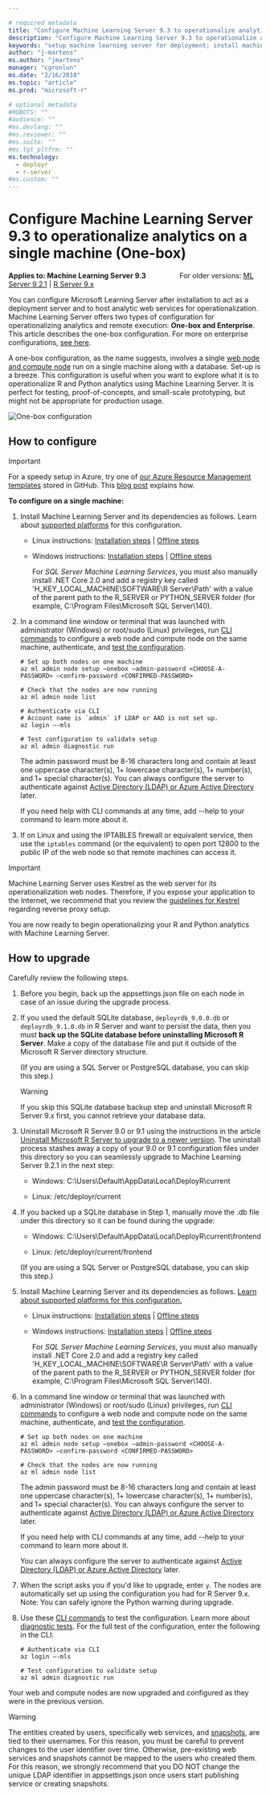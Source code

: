 ```yaml
---

# required metadata
title: "Configure Machine Learning Server 9.3 to operationalize analytics (one-box)"
description: "Configure Machine Learning Server 9.3 to operationalize analytics on a single machine (One-box)"
keywords: "setup machine learning server for deployment; install machine learning server for deploying"
author: "j-martens"
ms.author: "jmartens"
manager: "cgronlun"
ms.date: "2/16/2018"
ms.topic: "article"
ms.prod: "microsoft-r"

# optional metadata
#ROBOTS: ""
#audience: ""
#ms.devlang: ""
#ms.reviewer: ""
#ms.suite: ""
#ms.tgt_pltfrm: ""
ms.technology:
  - deployr
  - r-server
#ms.custom: ""
---
```


# Configure Machine Learning Server 9.3 to operationalize analytics on a single machine (One-box)

**Applies to: Machine Learning Server 9.3** &nbsp;&nbsp;&nbsp;&nbsp;&nbsp;&nbsp;&nbsp;&nbsp;&nbsp;&nbsp;&nbsp;&nbsp;&nbsp;&nbsp;&nbsp;&nbsp;For older versions: [ML Server 9.2.1](../install/configure-machine-learning-server-one-box-9-2.md) | [R Server 9.x](../install/operationalize-r-server-one-box-config.md)

You can configure Microsoft Learning Server after installation to act as a deployment server and to host analytic web services for operationalization. Machine Learning Server offers two types of configuration for operationalizing analytics and remote execution: **One-box and Enterprise**. This article describes the one-box configuration. For more on enterprise configurations, [see here](configure-machine-learning-server-enterprise.md).

A one-box configuration, as the name suggests, involves a single [web node and compute node](../operationalize/configure-start-for-administrators.md#configure-server-for-operationalization) run on a single machine along with a database. Set-up is a breeze. This configuration is useful when you want to explore what it is to operationalize R and Python analytics using Machine Learning Server. It is perfect for testing, proof-of-concepts, and small-scale prototyping, but might not be appropriate for production usage. 

![One-box configuration](./media/configure-machine-learning-server-one-box/setup-onebox.png)


<a name="onebox"></a>

## How to configure

>[!Important]
>For a speedy setup in Azure, try one of [our Azure Resource Management templates](https://github.com/Microsoft/microsoft-r/tree/master/mlserver-arm-templates) stored in GitHub. This [blog post](https://blogs.msdn.microsoft.com/rserver/2017/05/14/configuring-r-server-to-operationalize-analytics-using-arm-templates/) explains how. 

**To configure on a single machine:**

1. Install Machine Learning Server and its dependencies as follows. Learn about [supported platforms](../operationalize/configure-start-for-administrators.md#supported-platforms)  for this configuration.

   + Linux instructions: [Installation steps](../install/machine-learning-server-linux-install.md) | [Offline steps](../install/machine-learning-server-linux-offline.md)

   + Windows instructions: [Installation steps](../install/machine-learning-server-windows-install.md) | [Offline steps](../install/machine-learning-server-windows-offline.md)
      
     For _SQL Server Machine Learning Services_, you must also manually install .NET Core 2.0 and add a registry key called 'H_KEY_LOCAL_MACHINE\SOFTWARE\R Server\Path' with a value of the parent path to the R\_SERVER or PYTHON\_SERVER folder (for example, C:\Program Files\Microsoft SQL Server\140\).

1. In a command line window or terminal that was launched with administrator (Windows) or root/sudo (Linux) privileges, run [CLI commands](configure-admin-cli-launch.md) to configure a web node and compute node on the same machine, authenticate, and [test the configuration](../operationalize/configure-run-diagnostics.md).
   ```
   # Set up both nodes on one machine
   az ml admin node setup —onebox —admin-password <CHOOSE-A-PASSWORD> —confirm-password <CONFIRMED-PASSWORD>

   # Check that the nodes are now running
   az ml admin node list

   # Authenticate via CLI
   # Account name is `admin` if LDAP or AAD is not set up.
   az login —-mls

   # Test configuration to validate setup
   az ml admin diagnostic run
   ``` 

   The admin password must be 8-16 characters long and contain at least one uppercase character(s), 1+ lowercase character(s), 1+ number(s), and 1+ special character(s). You can always configure the server to authenticate against  [Active Directory (LDAP) or Azure Active Directory](../deployr/../operationalize/configure-admin-cli-local-password.md) later.

   If you need help with CLI commands at any time, add --help to your command to learn more about it.

1. If on Linux and using the IPTABLES firewall or equivalent service, then use the `iptables` command (or the equivalent) to open port 12800 to the public IP of the web node so that remote machines can access it.

>[!Important]
>Machine Learning Server uses Kestrel as the web server for its operationalization web nodes. Therefore, if you expose your application to the Internet, we recommend that you review the [guidelines for Kestrel](https://docs.microsoft.com/en-us/aspnet/core/fundamentals/servers/kestrel) regarding reverse proxy setup.

You are now ready to begin operationalizing your R and Python analytics with Machine Learning Server.



## How to upgrade 

Carefully review the following steps.

1. Before you begin, back up the appsettings.json file on each node in case of an issue during the upgrade process.
1. If you used the default SQLite database, `deployrdb_9.0.0.db` or `deployrdb_9.1.0.db` in R Server and want to persist the data, then you must **back up the SQLite database before uninstalling Microsoft R Server**. Make a copy of the database file and put it outside of the Microsoft R Server directory structure. 

   (If you are using a SQL Server or PostgreSQL database, you can skip this step.)

   >[!Warning]
   >If you skip this SQLite database backup step and uninstall Microsoft R Server 9.x first, you cannot retrieve your database data.

1. Uninstall Microsoft R Server 9.0 or 9.1 using the instructions in the article [Uninstall Microsoft R Server to upgrade to a newer version](../install/r-server-install-uninstall-upgrade.md). The uninstall process stashes away a copy of your 9.0 or 9.1 configuration files under this directory so you can seamlessly upgrade to Machine Learning Server 9.2.1 in the next step:
   
   + Windows: C:\Users\Default\AppData\Local\DeployR\current

   + Linux: /etc/deployr/current

1. If you backed up a SQLite database in Step 1, manually move the .db file under this directory so it can be found during the upgrade:
   + Windows: C:\Users\Default\AppData\Local\DeployR\current\frontend

   + Linux: /etc/deployr/current/frontend

   (If you are using a SQL Server or PostgreSQL database, you can skip this step.)

1. Install Machine Learning Server and its dependencies as follows. [Learn about supported platforms for this configuration.](../operationalize/configure-start-for-administrators.md#supported-platforms)

   + Linux instructions: [Installation steps](../install/machine-learning-server-linux-install.md) | [Offline steps](../install/machine-learning-server-linux-offline.md)

   + Windows instructions: [Installation steps](../install/machine-learning-server-windows-install.md) | [Offline steps](../install/machine-learning-server-windows-offline.md)
      
     For _SQL Server Machine Learning Services_, you must also manually install .NET Core 2.0 and add a registry key called 'H_KEY_LOCAL_MACHINE\SOFTWARE\R Server\Path' with a value of the parent path to the R\_SERVER or PYTHON\_SERVER folder (for example, C:\Program Files\Microsoft SQL Server\140\).

1. In a command line window or terminal that was launched with administrator (Windows) or root/sudo (Linux) privileges, run [CLI commands](configure-admin-cli-launch.md) to configure a web node and compute node on the same machine, authenticate, and [test the configuration](../operationalize/configure-run-diagnostics.md).
   ```
   # Set up both nodes on one machine
   az ml admin node setup —onebox —admin-password <CHOOSE-A-PASSWORD> —confirm-password <CONFIRMED-PASSWORD>

   # Check that the nodes are now running
   az ml admin node list
   ``` 

   The admin password must be 8-16 characters long and contain at least one uppercase character(s), 1+ lowercase character(s), 1+ number(s), and 1+ special character(s). You can always configure the server to authenticate against  [Active Directory (LDAP) or Azure Active Directory](../deployr/../operationalize/configure-admin-cli-local-password.md) later.

   If you need help with CLI commands at any time, add --help to your command to learn more about it.

   You can always configure the server to authenticate against  [Active Directory (LDAP) or Azure Active Directory](../deployr/../operationalize/configure-admin-cli-local-password.md) later.

1. When the script asks you if you'd like to upgrade, enter `y`. The nodes are automatically set up using the configuration you had for R Server 9.x. Note: You can safely ignore the Python warning during upgrade.

1. Use these [CLI commands](configure-admin-cli-launch.md) to test the configuration. Learn more about [diagnostic tests](../operationalize/configure-run-diagnostics.md). For the full test of the configuration, enter the following in the CLI:
   ```
   # Authenticate via CLI
   az login —-mls

   # Test configuration to validate setup
   az ml admin diagnostic run
   ```

  Your web and compute nodes are now upgraded and configured as they were in the previous version.

>[!WARNING]
>The entities created by users, specifically web services, and [snapshots](../r/how-to-execute-code-remotely.md#snapshot), are tied to their usernames. For this reason, you must be careful to prevent changes to the user identifier over time. Otherwise, pre-existing web services and snapshots cannot be mapped to the users who created them. For this reason, we strongly recommend that you DO NOT change the unique LDAP identifier in appsettings.json once users start publishing service or creating snapshots. 